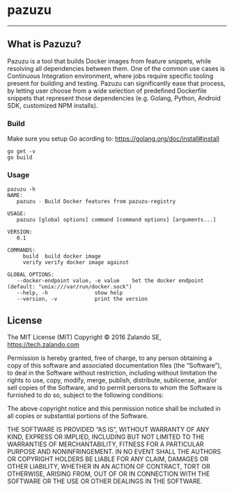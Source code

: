 # pazuzu
------------------------------------------------------------

What is Pazuzu?
---------------
Pazuzu is a tool that builds Docker images from feature snippets, while
resolving all dependencies between them. One of the common use cases is
Continuous Integration environment, where jobs require specific tooling present
for building and testing. Pazuzu can significantly ease that process, by
letting user choose from a wide selection of predefined Dockerfile snippets
that represent those dependencies (e.g. Golang, Python, Android SDK, customized
NPM installs).

### Build
Make sure you setup Go acording to: https://golang.org/doc/install#install
```
go get -v
go build
```

### Usage

```
pazuzu -h
NAME:
   pazuzu - Build Docker features from pazuzu-registry

USAGE:
   pazuzu [global options] command [command options] [arguments...]

VERSION:
   0.1

COMMANDS:
     build	build docker image
     verify	verify docker image against

GLOBAL OPTIONS:
   --docker-endpoint value, -e value	Set the docker endpoint (default: "unix:///var/run/docker.sock")
   --help, -h				show help
   --version, -v			print the version
```

License
-------

The MIT License (MIT)
Copyright © 2016 Zalando SE, https://tech.zalando.com

Permission is hereby granted, free of charge, to any person obtaining a copy
of this software and associated documentation files (the “Software”), to deal
in the Software without restriction, including without limitation the rights
to use, copy, modify, merge, publish, distribute, sublicense, and/or sell
copies of the Software, and to permit persons to whom the Software is
furnished to do so, subject to the following conditions:

The above copyright notice and this permission notice shall be included in
all copies or substantial portions of the Software.

THE SOFTWARE IS PROVIDED “AS IS”, WITHOUT WARRANTY OF ANY KIND, EXPRESS OR
IMPLIED, INCLUDING BUT NOT LIMITED TO THE WARRANTIES OF MERCHANTABILITY,
FITNESS FOR A PARTICULAR PURPOSE AND NONINFRINGEMENT. IN NO EVENT SHALL THE
AUTHORS OR COPYRIGHT HOLDERS BE LIABLE FOR ANY CLAIM, DAMAGES OR OTHER
LIABILITY, WHETHER IN AN ACTION OF CONTRACT, TORT OR OTHERWISE, ARISING FROM,
OUT OF OR IN CONNECTION WITH THE SOFTWARE OR THE USE OR OTHER DEALINGS IN
THE SOFTWARE.
